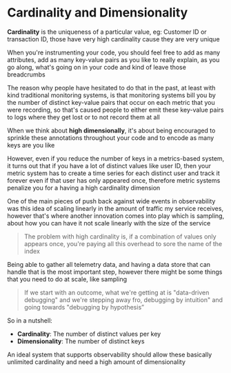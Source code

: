 # Cardinality and Dimensionality 

**Cardinality** is the uniqueness of a particular value, eg: Customer ID or transaction ID, those have very high cardinality cause they are very unique

When you're instrumenting your code, you should feel free to add as many attributes, add as many key-value pairs as you like to really explain, as you go along, what's going on in your code and kind of leave those breadcrumbs

The reason why people have hesitated to do that in the past, at least with kind traditional monitoring systems, is that monitoring systems bill you by the number of distinct key-value pairs that occur on each metric that you were recording, so that's caused people to either emit these key-value pairs to logs where they get lost or to not record them at all

When we think about **high dimensionally**, it's about being encouraged to sprinkle these annotations throughout your code and to encode as many keys are you like

However, even if you reduce the number of keys in a metrics-based system, it turns out that if you have a lot of distinct values like user ID, then your metric system has to create a time series for each distinct user and track it forever even if that user has only appeared once, therefore metric systems penalize you for a having a high cardinality dimension 

One of the main pieces of push back against wide events in observability was this idea of scaling linearly in the amount of traffic my service receives, however that's where another innovation comes into play which is sampling, about how you can have it not scale linearly with the size of the service

> The problem with high cardinality is, if a combination of values only appears once, you're paying all this overhead to sore the name of the index

Being able to gather all telemetry data, and having a data store that can handle that is the most important step, however there might be some things that you need to do at scale, like sampling

> If we start with an outcome, what we're getting at is "data-driven debugging" and we're stepping away fro, debugging by intuition" and going towards "debugging by hypothesis”

So in a nutshell:
- **Cardinality**: The number of distinct values per key
- **Dimensionality**: The number of distinct keys

An ideal system that supports observability should allow these basically unlimited cardinality and need a high amount of dimensionality  
